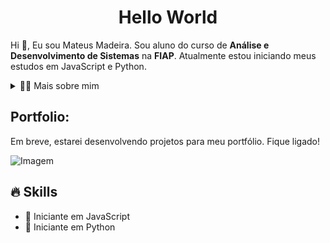<!-- Título -->
<div id="user-content-toc">
  <h1 style="text-align: center;">Hello World</h1>
</div>

<!-- Apresentação -->
<p>Hi 👋, Eu sou Mateus Madeira. Sou aluno do curso de <strong>Análise e Desenvolvimento de Sistemas</strong> na <strong>FIAP</strong>. Atualmente estou iniciando meus estudos em JavaScript e Python.</p>

<!-- Dropdown -->
<details>
  <summary>👨‍💻 Mais sobre mim</summary>
  <ul>
    <li>💬 Tenho 22 anos</li>
    <li>⚡ Gosto de ler, assistir filmes e séries, e ir à academia.</li>
  </ul>
</details>

<!-- Portfolio -->
<h2>Portfolio:</h2>
<p>Em breve, estarei desenvolvendo projetos para meu portfólio. Fique ligado!</p>

<!-- GIF -->
<p align="left">
  <img align="center" src="https://media.giphy.com/media/NnMH7LDpZTPZS/giphy.gif?cid=790b76119u7sa91gjrckcj4bmpl2jrwoyr2e1q888qocqehw&ep=v1_gifs_search&rid=giphy.gif&ct=g" alt="Imagem">
</p>

## 🔥 Skills
<ul>
  <li>🔹 Iniciante em JavaScript</li>
  <li>🔹 Iniciante em Python</li>
</ul>


<!-- ## Estatísticas GitHub
<p align="center">
  
  <!-- Estatísticas gerais do GitHub -->
<!--  <img src="https://github-readme-stats.vercel.app/api?username=devsilveira&show_icons=true&theme=dark&count_private=true&include_all_commits=true" alt="Estatísticas do GitHub">
  <br> <!-- Quebra de linha -->
 
  <!-- GitHub Streak -->
<!--  <img src="https://github-readme-streak-stats.herokuapp.com/?user=devsilveira&theme=dark" alt="GitHub Streak">
</p>
 
  <!-- Linguagens mais usadas -->
<!--  <img src="https://github-readme-stats.vercel.app/api/top-langs/?username=devsilveira&layout=compact&theme=dark" alt="Linguagens mais usadas">
</p>

